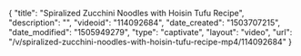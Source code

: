 {
    "title": "Spiralized Zucchini Noodles with Hoisin Tufu Recipe",
    "description": "",
    "videoid": "114092684",
    "date_created": "1503707215",
    "date_modified": "1505949279",
    "type": "captivate",
    "layout": "video",
    "url": "\/v\/spiralized-zucchini-noodles-with-hoisin-tufu-recipe-mp4\/114092684"
}